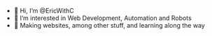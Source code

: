 - 👋 Hi, I’m @EricWithC
- 👀 I’m interested in Web Development, Automation and Robots
- 🌱 Making websites, among other stuff, and learning along the way


<!---
EricWithC/EricWithC is a ✨ special ✨ repository because its `README.md` (this file) appears on your GitHub profile.
You can click the Preview link to take a look at your changes.
--->
